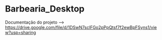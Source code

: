 # Barbearia_Desktop
Documentação do projeto --> https://drive.google.com/file/d/1DSwN7sclFGo2pPpQtsf7f2ewBpFSyns1/view?usp=sharing
